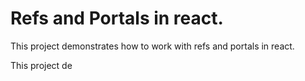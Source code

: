 # Refs and Portals in react.

This project demonstrates how to work with refs and portals in react.

This project de